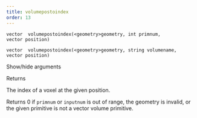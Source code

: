 ```yaml
---
title: volumepostoindex
order: 13
---
```

`vector  volumepostoindex(<geometry>geometry, int primnum, vector position)`

`vector  volumepostoindex(<geometry>geometry, string volumename, vector position)`

Show/hide arguments

Returns

The index of a voxel at the given position.

Returns 0 if `primnum` or `inputnum` is out of range, the geometry is invalid, or the given primitive is not a vector volume primitive.
